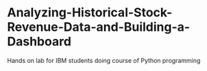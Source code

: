 # Analyzing-Historical-Stock-Revenue-Data-and-Building-a-Dashboard
Hands on lab for IBM students doing course of Python programming
